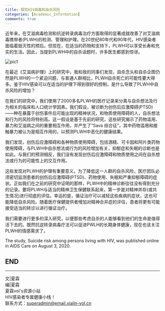 ```yaml
---
title: 探究HIV病毒和自杀风险
categories: [Academic_Information]
comments: true
---
```


近年来，在艾滋病毒检测和抗逆转录病毒治疗方面取得的显著成就改善了对艾滋病毒携带者(PLWH)的检测、管理和护理。在20世纪80年代和90年代，HIV感染者面临着毁灭性的预后。但现在，在适当的药物和支持下，PLWH可以享受长寿和充实的生活。因此，当提到PLWH中的自杀话题时，许多医生都感到惊讶。<br>

![pic1](https://i.loli.net/2020/11/05/PZ52SdkhHKmAczx.jpg)

在最近《艾滋病护理》上的研究中，我和我的同事们发现，自杀念头和自杀企图仍然是PLWH的一个紧迫问题，与普通人群相比，PLWH自杀死亡的可能性要大得多。鉴于HIV感染可以在适当的护理下得到很好的控制，是什么导致了PLWH中自杀风险的增加？<br>

在我们的研究中，我们使用了2000多名PLWH的医疗记录来分离与自杀想法及行为相关的临床和人口统计学因素。我们假设，被诊断为创伤后应激障碍(PTSD)——种在暴露于创伤事件后可能出现的精神状况，和物质使用障碍的人，自杀想法和行为的风险将特别高。这一假设是基于先前的研究，这些研究揭示了药物滥用、暴力和艾滋病之间的重要相互作用，并产生了“Sava 综合征”，其中药物滥用和接触暴力被认为是相互作用的，以预测PLWH中恶化的健康结果。<br>

我们发现，创伤后应激障碍和各种物质使用障碍，包括酒精、可卡因和阿片类药物使用障碍，与PLWH中自杀想法或行为的风险增加有关，抑郁症和失眠的诊断也是如此。与我们的预测相反，我们没有发现创伤后应激障碍和物质使用之间在自杀想法或行为的可能性上的交互作用。<br>

这些发现对PLWH的护理有重要意义。为了降低这一人群的自杀风险，医疗团队必须密切监测患者的创伤后应激障碍(PTSD)、药物使用、失眠和严重抑郁障碍的症状。正如我们在之前的研究中证明的那样，PLWH中的精神诊断往往没有得到充分的记录。要将PLWH与适当的精神卫生保健联系起来，第一步是对精神并存(或共生情况)进行彻底的评估。幸运的是，循证治疗可以减轻这些疾病的症状，这也可能降低自杀风险。随着医疗保健提供者增加对精神合并症的评估，患者将更有可能接受适当的转诊以进行循证治疗。

我们需要进行更多的深入研究，以便那些考虑自杀的人能够看到他们的生命是值得活下去的。既然抗逆转录病毒疗法可以促进PWLH的长期身体健康，现在也该关注PLWH的情感需求了。<br>

The study, Suicide risk among persons living with HIV, was published online in AIDS Care on August 3, 2020.<br>


END<br>
---

---
文|夏霖<br>
编|夏霖<br>
夏霖vol's资源小站<br>
HIV感染者专属健康小栈！<br>
联系方式：superadmin@email.xialin-vol.cn

